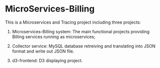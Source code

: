 # MicroServices-Billing

This is a Microservices and Tracing project including three projects:

1. Microservices-Billing system: The main functional projects providing Billing services running as  microservices;

2. Collector service: MySQL database retreiving and translating into JSON format and write out JSON file.

3. d3-frontend: D3 displaying project. 